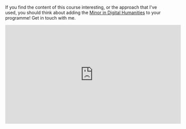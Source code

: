 If you find the content of this course interesting, or the approach that I've used, you should think about adding the [Minor in Digital Humanities](https://carleton.ca/dighum/minor-in-digital-humanities/) to your programme! Get in touch with me.



<source id="mp4" src="https://www.youtube.com/watch?v=Yf_SVyO5av4" >
</video>


<iframe width="560" height="315" src="https://www.youtube.com/embed/Yf_SVyO5av4" title="YouTube video player" frameborder="0" allow="accelerometer; autoplay; clipboard-write; encrypted-media; gyroscope; picture-in-picture" allowfullscreen></iframe>